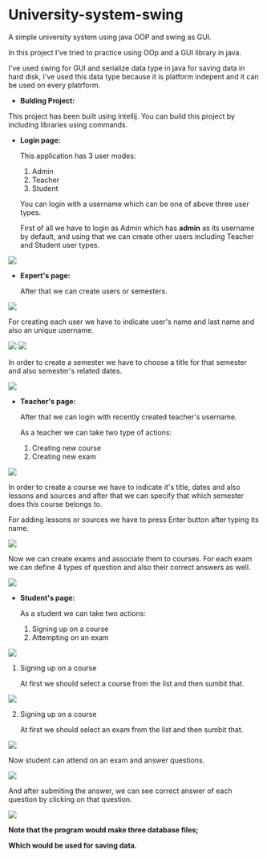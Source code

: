 # University-system-swing
A simple university system using java OOP and swing as GUI.

In this project I've tried to practice using OOp and a GUI library in java.

I've used swing for GUI and serialize data type in java for saving data in hard disk, I've used this data type because it is platform indepent and it can be used on every platrform.

-   **Bulding Project:**

This project has been built using intellij. You can build this project by including libraries using commands.

-   **Login page:**

    This application has 3 user modes:

    1.  Admin
    2.  Teacher
    3.  Student

    You can login with a username which can be one of above three user types.

    First of all we have to login as Admin which has **admin** as its username by default, and using that we can create other users including Teacher and Student user types.

![](./Screenshots/1.jpg)

-   **Expert's page:**

    After that we can create users or semesters.

![](./Screenshots/2.jpg)

For creating each user we have to indicate user's name and last name and also an unique username.

![](./Screenshots/3.jpg)
![](./Screenshots/4.jpg)

In order to create a semester we have to choose a title for that semester and also semester's related dates.

![](./Screenshots/5.jpg)

-   **Teacher's page:**

    After that we can login with recently created teacher's username.

    As a teacher we can take two type of actions:

    1.  Creating new course
    2.  Creating new exam

![](./Screenshots/6.jpg)

In order to create a course we have to indicate it's title, dates and also lessons and sources and after that we can specify that which semester does this course belongs to.

For adding lessons or sources we have to press Enter button after typing its name.

![](./Screenshots/7.jpg)

Now we can create exams and associate them to courses. For each exam we can define 4 types of question and also their correct answers as well.

![](./Screenshots/8.jpg)

-   **Student's page:**

    As a student we can take two actions:

    1.  Signing up on a course
    2.  Attempting on an exam

![](./Screenshots/9.jpg)

1.  Signing up on a course
    
    At first we should select a course from the list and then sumbit that.

![](./Screenshots/10.jpg)

2.  Signing up on a course
    
    At first we should select an exam from the list and then sumbit that.

![](./Screenshots/11.jpg)

Now student can attend on an exam and answer questions.

![](./Screenshots/12.jpg)

And after submiting the answer, we can see correct answer of each question by clicking on that question.

![](./Screenshots/13.jpg)


**Note that the program would make three database files;**

**Which would be used for saving data.**
